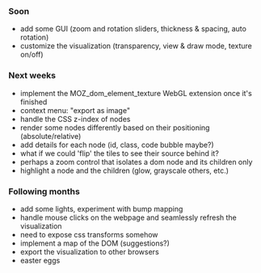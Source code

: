 ### Soon
* add some GUI (zoom and rotation sliders, thickness & spacing, auto rotation)
* customize the visualization (transparency, view & draw mode, texture on/off)

### Next weeks
* implement the MOZ_dom_element_texture WebGL extension once it's finished
* context menu: "export as image"
* handle the CSS z-index of nodes
* render some nodes differently based on their positioning (absolute/relative)
* add details for each node (id, class, code bubble maybe?)
* what if we could 'flip' the tiles to see their source behind it?
* perhaps a zoom control that isolates a dom node and its children only
* highlight a node and the children (glow, grayscale others, etc.)

### Following months
* add some lights, experiment with bump mapping
* handle mouse clicks on the webpage and seamlessly refresh the visualization
* need to expose css transforms somehow 
* implement a map of the DOM (suggestions?)
* export the visualization to other browsers
* easter eggs